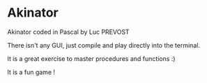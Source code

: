 # Akinator
Akinator coded in Pascal by Luc PREVOST

There isn't any GUI, just compile and play directly into the terminal.

It is a great exercise to master procedures and functions :)

It is a fun game !
